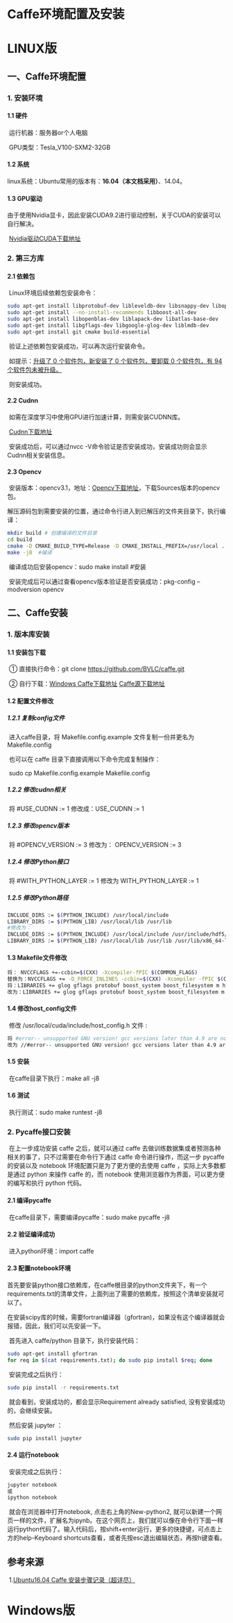 # Caffe环境配置及安装

# LINUX版

## 一、Caffe环境配置

### 1. 安装环境

#### 	1.1 硬件

​			运行机器：服务器or个人电脑

​			GPU类型：Tesla_V100-SXM2-32GB 

#### 	1.2 系统

​			linux系统：Ubuntu常用的版本有：**16.04（本文档采用）**、14.04。

#### 	1.3 GPU驱动

​			由于使用Nvidia显卡，因此安装CUDA9.2进行驱动控制，关于CUDA的安装可以自行解决。

​			[Nvidia驱动CUDA下载地址](https://developer.nvidia.com/cuda-downloads)

### 2. 第三方库

#### 	2.1 依赖包

​			Linux环境后续依赖包安装命令：

```bash
sudo apt-get install libprotobuf-dev libleveldb-dev libsnappy-dev libopencv-dev libhdf5-serial-dev protobuf-compiler
sudo apt-get install --no-install-recommends libboost-all-dev
sudo apt-get install libopenblas-dev liblapack-dev libatlas-base-dev
sudo apt-get install libgflags-dev libgoogle-glog-dev liblmdb-dev
sudo apt-get install git cmake build-essential
```

​			验证上述依赖包安装成功，可以再次运行安装命令。

​			如提示：<u>升级了 0 个软件包，新安装了 0 个软件包，要卸载 0 个软件包，有 94 个软件包未被升级。</u>

​			则安装成功。

#### 	2.2 Cudnn

​			如需在深度学习中使用GPU进行加速计算，则需安装CUDNN库。

​			[Cudnn下载地址](https://developer.nvidia.com/rdp/cudnn-download)

​			安装成功后，可以通过nvcc -V命令验证是否安装成功，安装成功则会显示Cudnn相关安装信息。

#### 	2.3 Opencv

​			安装版本：opencv3.1，地址：[Opencv下载地址](http://opencv.org/releases.html)，下载Sources版本的opencv包。

​			解压源码包到需要安装的位置，通过命令行进入到已解压的文件夹目录下，执行编译：

```bash
mkdir build # 创建编译的文件目录
cd build
cmake -D CMAKE_BUILD_TYPE=Release -D CMAKE_INSTALL_PREFIX=/usr/local ..
make -j8  #编译
```

​			编译成功后安装opencv：sudo make install #安装

​			安装完成后可以通过查看opencv版本验证是否安装成功：pkg-config –modversion opencv

## 二、Caffe安装

### 	1. 版本库安装

#### 			1.1 安装包下载

​					① 直接执行命令：git clone https://github.com/BVLC/caffe.git

​					② 自行下载：[Windows Caffe下载地址](https://github.com/BVLC/caffe/tree/windows) [Caffe源下载地址](https://github.com/BVLC/caffe)

#### 			1.2 配置文件修改

##### 					1.2.1 复制config文件

​							进入caffe目录，将 Makefile.config.example 文件复制一份并更名为 Makefile.config

​							也可以在 caffe 目录下直接调用以下命令完成复制操作：

​							sudo cp Makefile.config.example Makefile.config

##### 					1.2.2 修改cudnn相关

​							将 #USE_CUDNN := 1 修改成：USE_CUDNN := 1

##### 					1.2.3 修改opencv版本

​							将 #OPENCV_VERSION := 3 修改为： OPENCV_VERSION := 3

##### 					1.2.4 修改Python接口

​							将 #WITH_PYTHON_LAYER := 1 修改为 WITH_PYTHON_LAYER := 1

##### 					1.2.5 修改Python路径

```bash
INCLUDE_DIRS := $(PYTHON_INCLUDE) /usr/local/include
LIBRARY_DIRS := $(PYTHON_LIB) /usr/local/lib /usr/lib 
#修改为： 
INCLUDE_DIRS := $(PYTHON_INCLUDE) /usr/local/include /usr/include/hdf5/serial
LIBRARY_DIRS := $(PYTHON_LIB) /usr/local/lib /usr/lib /usr/lib/x86_64-linux-gnu /usr/lib/x86_64-linux-gnu/hdf5/serial
```

#### 				1.3 Makefile文件修改

```bash
将： NVCCFLAGS +=-ccbin=$(CXX) -Xcompiler-fPIC $(COMMON_FLAGS)
替换为：NVCCFLAGS += -D_FORCE_INLINES -ccbin=$(CXX) -Xcompiler -fPIC $(COMMON_FLAGS)
将：LIBRARIES += glog gflags protobuf boost_system boost_filesystem m hdf5_hl hdf5
改为：LIBRARIES += glog gflags protobuf boost_system boost_filesystem m hdf5_serial_hl hdf5_serial
```

#### 				1.4 修改host_config文件

​					修改 /usr/local/cuda/include/host_config.h 文件 :

```bash
将 #error-- unsupported GNU version! gcc versions later than 4.9 are not supported!
改为 //#error-- unsupported GNU version! gcc versions later than 4.9 are not supported!
```

#### 				1.5 安装

​					在caffe目录下执行：make all -j8

#### 				1.6 测试

​					执行测试：sudo make runtest -j8

### 	2. Pycaffe接口安装

​		在上一步成功安装 caffe 之后，就可以通过 caffe 去做训练数据集或者预测各种相关的事了，只不过需要在命令行下通过 caffe 命令进行操作，而这一步 pycaffe 的安装以及 notebook 环境配置只是为了更方便的去使用 caffe ，实际上大多数都是通过 python 来操作 caffe 的，而 notebook 使用浏览器作为界面，可以更方便的编写和执行 python 代码。

#### 		2.1 编译pycaffe

​				在caffe目录下，需要编译pycaffe：sudo make pycaffe -j8

#### 		2.2 验证编译成功

​				进入python环境：import caffe

#### 		2.3 配置notebook环境

​		首先要安装python接口依赖库，在caffe根目录的python文件夹下，有一个requirements.txt的清单文件，上面列出了需要的依赖库，按照这个清单安装就可以了。

​		在安装scipy库的时候，需要fortran编译器（gfortran)，如果没有这个编译器就会报错，因此，我们可以先安装一下。

​		首先进入 caffe/python 目录下，执行安装代码：

```bash
sudo apt-get install gfortran
for req in $(cat requirements.txt); do sudo pip install $req; done
```

​		安装完成之后执行：

```bash
sudo pip install -r requirements.txt
```

​		就会看到，安装成功的，都会显示Requirement already satisfied, 没有安装成功的，会继续安装。

​		然后安装 jupyter ：

```bash
sudo pip install jupyter
```

#### 		2.4 运行notebook

​			安装完成之后执行：

```bash
jupyter notebook
或
ipython notebook
```

​			就会在浏览器中打开notebook, 点击右上角的New-python2, 就可以新建一个网页一样的文件，扩展名为ipynb。在这个网页上，我们就可以像在命令行下面一样运行python代码了。输入代码后，按shift+enter运行，更多的快捷键，可点击上方的help-Keyboard shortcuts查看，或者先按esc退出编辑状态，再按h键查看。

## 参考来源

​		1.[Ubuntu16.04 Caffe 安装步骤记录（超详尽）](https://blog.csdn.net/yhaolpz/article/details/71375762)

# Windows版



